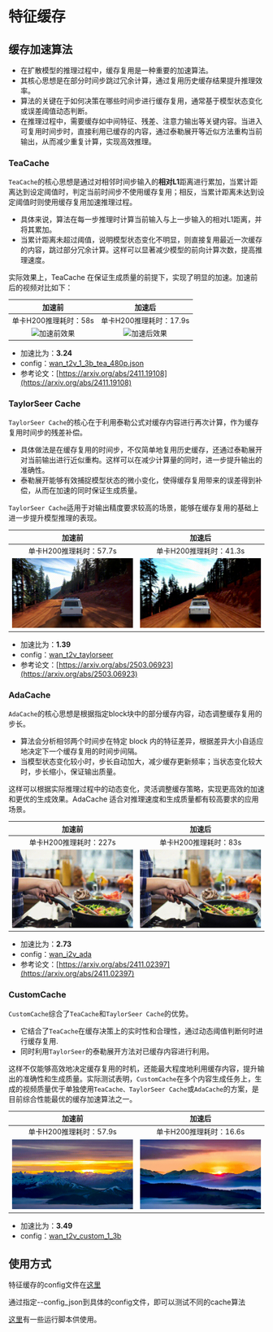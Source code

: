 # 特征缓存

## 缓存加速算法
- 在扩散模型的推理过程中，缓存复用是一种重要的加速算法。
- 其核心思想是在部分时间步跳过冗余计算，通过复用历史缓存结果提升推理效率。
- 算法的关键在于如何决策在哪些时间步进行缓存复用，通常基于模型状态变化或误差阈值动态判断。
- 在推理过程中，需要缓存如中间特征、残差、注意力输出等关键内容。当进入可复用时间步时，直接利用已缓存的内容，通过泰勒展开等近似方法重构当前输出，从而减少重复计算，实现高效推理。

### TeaCache
`TeaCache`的核心思想是通过对相邻时间步输入的**相对L1**距离进行累加，当累计距离达到设定阈值时，判定当前时间步不使用缓存复用；相反，当累计距离未达到设定阈值时则使用缓存复用加速推理过程。
- 具体来说，算法在每一步推理时计算当前输入与上一步输入的相对L1距离，并将其累加。
- 当累计距离未超过阈值，说明模型状态变化不明显，则直接复用最近一次缓存的内容，跳过部分冗余计算。这样可以显著减少模型的前向计算次数，提高推理速度。

实际效果上，TeaCache 在保证生成质量的前提下，实现了明显的加速。加速前后的视频对比如下：  

| 加速前 | 加速后 |
|:------:|:------:|
| 单卡H200推理耗时：58s | 单卡H200推理耗时：17.9s |
| ![加速前效果](../../../../assets/gifs/1.gif) | ![加速后效果](../../../../assets/gifs/2.gif) |
- 加速比为：**3.24**
- config：[wan_t2v_1_3b_tea_480p.json](https://github.com/ModelTC/lightx2v/tree/main/configs/caching/teacache/wan_t2v_1_3b_tea_480p.json)
- 参考论文：[https://arxiv.org/abs/2411.19108](https://arxiv.org/abs/2411.19108)

### TaylorSeer Cache
`TaylorSeer Cache`的核心在于利用泰勒公式对缓存内容进行再次计算，作为缓存复用时间步的残差补偿。
- 具体做法是在缓存复用的时间步，不仅简单地复用历史缓存，还通过泰勒展开对当前输出进行近似重构。这样可以在减少计算量的同时，进一步提升输出的准确性。
- 泰勒展开能够有效捕捉模型状态的微小变化，使得缓存复用带来的误差得到补偿，从而在加速的同时保证生成质量。

`TaylorSeer Cache`适用于对输出精度要求较高的场景，能够在缓存复用的基础上进一步提升模型推理的表现。

| 加速前 | 加速后 |
|:------:|:------:|
| 单卡H200推理耗时：57.7s | 单卡H200推理耗时：41.3s |
| ![加速前效果](../../../../assets/gifs/3.gif) | ![加速后效果](../../../../assets/gifs/4.gif) |
- 加速比为：**1.39**
- config：[wan_t2v_taylorseer](https://github.com/ModelTC/lightx2v/tree/main/configs/caching/taylorseer/wan_t2v_taylorseer.json)
- 参考论文：[https://arxiv.org/abs/2503.06923](https://arxiv.org/abs/2503.06923)

### AdaCache
`AdaCache`的核心思想是根据指定block块中的部分缓存内容，动态调整缓存复用的步长。
- 算法会分析相邻两个时间步在特定 block 内的特征差异，根据差异大小自适应地决定下一个缓存复用的时间步间隔。
- 当模型状态变化较小时，步长自动加大，减少缓存更新频率；当状态变化较大时，步长缩小，保证输出质量。

这样可以根据实际推理过程中的动态变化，灵活调整缓存策略，实现更高效的加速和更优的生成效果。AdaCache 适合对推理速度和生成质量都有较高要求的应用场景。

| 加速前 | 加速后 |
|:------:|:------:|
| 单卡H200推理耗时：227s | 单卡H200推理耗时：83s |
| ![加速前效果](../../../../assets/gifs/5.gif) | ![加速后效果](../../../../assets/gifs/6.gif) |
- 加速比为：**2.73**
- config：[wan_i2v_ada](https://github.com/ModelTC/lightx2v/tree/main/configs/caching/adacache/wan_i2v_ada.json)
- 参考论文：[https://arxiv.org/abs/2411.02397](https://arxiv.org/abs/2411.02397)

### CustomCache
`CustomCache`综合了`TeaCache`和`TaylorSeer Cache`的优势。
- 它结合了`TeaCache`在缓存决策上的实时性和合理性，通过动态阈值判断何时进行缓存复用.
- 同时利用`TaylorSeer`的泰勒展开方法对已缓存内容进行利用。

这样不仅能够高效地决定缓存复用的时机，还能最大程度地利用缓存内容，提升输出的准确性和生成质量。实际测试表明，`CustomCache`在多个内容生成任务上，生成的视频质量优于单独使用`TeaCache、TaylorSeer Cache`或`AdaCache`的方案，是目前综合性能最优的缓存加速算法之一。

| 加速前 | 加速后 |
|:------:|:------:|
| 单卡H200推理耗时：57.9s | 单卡H200推理耗时：16.6s |
| ![加速前效果](../../../../assets/gifs/7.gif) | ![加速后效果](../../../../assets/gifs/8.gif) |
- 加速比为：**3.49**
- config：[wan_t2v_custom_1_3b](https://github.com/ModelTC/lightx2v/tree/main/configs/caching/custom/wan_t2v_custom_1_3b.json)


## 使用方式

特征缓存的config文件在[这里](https://github.com/ModelTC/lightx2v/tree/main/configs/caching)

通过指定--config_json到具体的config文件，即可以测试不同的cache算法

[这里](https://github.com/ModelTC/lightx2v/tree/main/scripts/cache)有一些运行脚本供使用。
